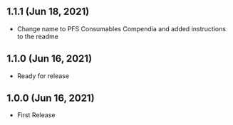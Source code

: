## 1.1.1 (Jun 18, 2021)

* Change name to PFS Consumables Compendia and added instructions to the readme

## 1.1.0 (Jun 16, 2021)

* Ready for release

## 1.0.0 (Jun 16, 2021)

* First Release